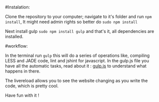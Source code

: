 #Instalation:

Clone the repository to your computer; navigate to it's folder and run `npm install`, It might need admin rights so better do `sudo npm install`

Next install gulp `sudo npm install gulp` and that's it, all dependencies are installed.

#workflow:

In the terminal run `gulp` this will do a series of operations like, compiling LESS and JADE code, lint and jshint for javascript. In the gulp.js file you have all the automatic tasks, read about it : [gulp.js](http://www.gulpjs.com) to understand what happens in there.

The livereload allows you to see the website changing as you write the code, which is pretty cool.

Have fun with it !